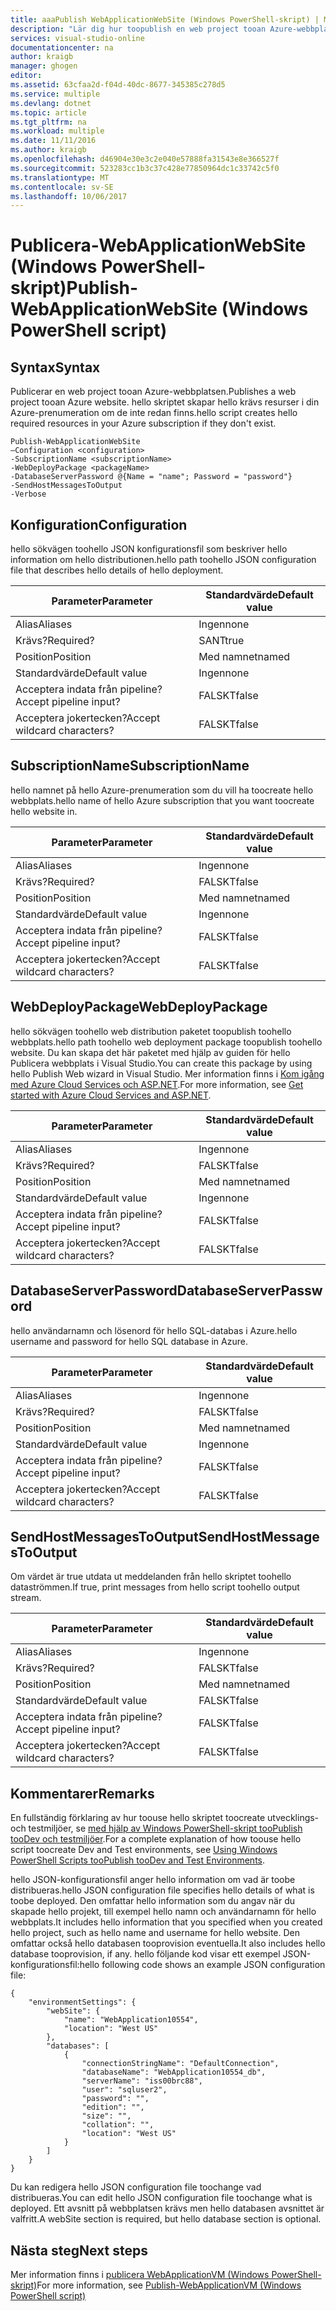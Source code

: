 ```yaml
---
title: aaaPublish WebApplicationWebSite (Windows PowerShell-skript) | Microsoft Docs
description: "Lär dig hur toopublish en web project tooan Azure-webbplatsen. Det här skriptet skapar hello krävs resurser i din Azure-prenumeration om de inte redan finns."
services: visual-studio-online
documentationcenter: na
author: kraigb
manager: ghogen
editor: 
ms.assetid: 63cfaa2d-f04d-40dc-8677-345385c278d5
ms.service: multiple
ms.devlang: dotnet
ms.topic: article
ms.tgt_pltfrm: na
ms.workload: multiple
ms.date: 11/11/2016
ms.author: kraigb
ms.openlocfilehash: d46904e30e3c2e040e57888fa31543e8e366527f
ms.sourcegitcommit: 523283cc1b3c37c428e77850964dc1c33742c5f0
ms.translationtype: MT
ms.contentlocale: sv-SE
ms.lasthandoff: 10/06/2017
---
```

# <a name="publish-webapplicationwebsite-windows-powershell-script"></a><span data-ttu-id="34159-104">Publicera-WebApplicationWebSite (Windows PowerShell-skript)</span><span class="sxs-lookup"><span data-stu-id="34159-104">Publish-WebApplicationWebSite (Windows PowerShell script)</span></span>
## <a name="syntax"></a><span data-ttu-id="34159-105">Syntax</span><span class="sxs-lookup"><span data-stu-id="34159-105">Syntax</span></span>
<span data-ttu-id="34159-106">Publicerar en web project tooan Azure-webbplatsen.</span><span class="sxs-lookup"><span data-stu-id="34159-106">Publishes a web project tooan Azure website.</span></span> <span data-ttu-id="34159-107">hello skriptet skapar hello krävs resurser i din Azure-prenumeration om de inte redan finns.</span><span class="sxs-lookup"><span data-stu-id="34159-107">hello script creates hello required resources in your Azure subscription if they don't exist.</span></span>

    Publish-WebApplicationWebSite
    –Configuration <configuration>
    -SubscriptionName <subscriptionName>
    -WebDeployPackage <packageName>
    -DatabaseServerPassword @{Name = "name"; Password = "password"}
    -SendHostMessagesToOutput
    -Verbose


## <a name="configuration"></a><span data-ttu-id="34159-108">Konfiguration</span><span class="sxs-lookup"><span data-stu-id="34159-108">Configuration</span></span>
<span data-ttu-id="34159-109">hello sökvägen toohello JSON konfigurationsfil som beskriver hello information om hello distributionen.</span><span class="sxs-lookup"><span data-stu-id="34159-109">hello path toohello JSON configuration file that describes hello details of hello deployment.</span></span>

| <span data-ttu-id="34159-110">Parameter</span><span class="sxs-lookup"><span data-stu-id="34159-110">Parameter</span></span> | <span data-ttu-id="34159-111">Standardvärde</span><span class="sxs-lookup"><span data-stu-id="34159-111">Default value</span></span> |
| --- | --- |
| <span data-ttu-id="34159-112">Alias</span><span class="sxs-lookup"><span data-stu-id="34159-112">Aliases</span></span> |<span data-ttu-id="34159-113">Ingen</span><span class="sxs-lookup"><span data-stu-id="34159-113">none</span></span> |
| <span data-ttu-id="34159-114">Krävs?</span><span class="sxs-lookup"><span data-stu-id="34159-114">Required?</span></span> |<span data-ttu-id="34159-115">SANT</span><span class="sxs-lookup"><span data-stu-id="34159-115">true</span></span> |
| <span data-ttu-id="34159-116">Position</span><span class="sxs-lookup"><span data-stu-id="34159-116">Position</span></span> |<span data-ttu-id="34159-117">Med namnet</span><span class="sxs-lookup"><span data-stu-id="34159-117">named</span></span> |
| <span data-ttu-id="34159-118">Standardvärde</span><span class="sxs-lookup"><span data-stu-id="34159-118">Default value</span></span> |<span data-ttu-id="34159-119">Ingen</span><span class="sxs-lookup"><span data-stu-id="34159-119">none</span></span> |
| <span data-ttu-id="34159-120">Acceptera indata från pipeline?</span><span class="sxs-lookup"><span data-stu-id="34159-120">Accept pipeline input?</span></span> |<span data-ttu-id="34159-121">FALSKT</span><span class="sxs-lookup"><span data-stu-id="34159-121">false</span></span> |
| <span data-ttu-id="34159-122">Acceptera jokertecken?</span><span class="sxs-lookup"><span data-stu-id="34159-122">Accept wildcard characters?</span></span> |<span data-ttu-id="34159-123">FALSKT</span><span class="sxs-lookup"><span data-stu-id="34159-123">false</span></span> |

## <a name="subscriptionname"></a><span data-ttu-id="34159-124">SubscriptionName</span><span class="sxs-lookup"><span data-stu-id="34159-124">SubscriptionName</span></span>
<span data-ttu-id="34159-125">hello namnet på hello Azure-prenumeration som du vill ha toocreate hello webbplats.</span><span class="sxs-lookup"><span data-stu-id="34159-125">hello name of hello Azure subscription that you want toocreate hello website in.</span></span>

| <span data-ttu-id="34159-126">Parameter</span><span class="sxs-lookup"><span data-stu-id="34159-126">Parameter</span></span> | <span data-ttu-id="34159-127">Standardvärde</span><span class="sxs-lookup"><span data-stu-id="34159-127">Default value</span></span> |
| --- | --- |
| <span data-ttu-id="34159-128">Alias</span><span class="sxs-lookup"><span data-stu-id="34159-128">Aliases</span></span> |<span data-ttu-id="34159-129">Ingen</span><span class="sxs-lookup"><span data-stu-id="34159-129">none</span></span> |
| <span data-ttu-id="34159-130">Krävs?</span><span class="sxs-lookup"><span data-stu-id="34159-130">Required?</span></span> |<span data-ttu-id="34159-131">FALSKT</span><span class="sxs-lookup"><span data-stu-id="34159-131">false</span></span> |
| <span data-ttu-id="34159-132">Position</span><span class="sxs-lookup"><span data-stu-id="34159-132">Position</span></span> |<span data-ttu-id="34159-133">Med namnet</span><span class="sxs-lookup"><span data-stu-id="34159-133">named</span></span> |
| <span data-ttu-id="34159-134">Standardvärde</span><span class="sxs-lookup"><span data-stu-id="34159-134">Default value</span></span> |<span data-ttu-id="34159-135">Ingen</span><span class="sxs-lookup"><span data-stu-id="34159-135">none</span></span> |
| <span data-ttu-id="34159-136">Acceptera indata från pipeline?</span><span class="sxs-lookup"><span data-stu-id="34159-136">Accept pipeline input?</span></span> |<span data-ttu-id="34159-137">FALSKT</span><span class="sxs-lookup"><span data-stu-id="34159-137">false</span></span> |
| <span data-ttu-id="34159-138">Acceptera jokertecken?</span><span class="sxs-lookup"><span data-stu-id="34159-138">Accept wildcard characters?</span></span> |<span data-ttu-id="34159-139">FALSKT</span><span class="sxs-lookup"><span data-stu-id="34159-139">false</span></span> |

## <a name="webdeploypackage"></a><span data-ttu-id="34159-140">WebDeployPackage</span><span class="sxs-lookup"><span data-stu-id="34159-140">WebDeployPackage</span></span>
<span data-ttu-id="34159-141">hello sökvägen toohello web distribution paketet toopublish toohello webbplats.</span><span class="sxs-lookup"><span data-stu-id="34159-141">hello path toohello web deployment package toopublish toohello website.</span></span> <span data-ttu-id="34159-142">Du kan skapa det här paketet med hjälp av guiden för hello Publicera webbplats i Visual Studio.</span><span class="sxs-lookup"><span data-stu-id="34159-142">You can create this package by using hello Publish Web wizard in Visual Studio.</span></span> <span data-ttu-id="34159-143">Mer information finns i [Kom igång med Azure Cloud Services och ASP.NET](http://go.microsoft.com/fwlink/p/?LinkID=623089).</span><span class="sxs-lookup"><span data-stu-id="34159-143">For more information, see [Get started with Azure Cloud Services and ASP.NET](http://go.microsoft.com/fwlink/p/?LinkID=623089).</span></span>

| <span data-ttu-id="34159-144">Parameter</span><span class="sxs-lookup"><span data-stu-id="34159-144">Parameter</span></span> | <span data-ttu-id="34159-145">Standardvärde</span><span class="sxs-lookup"><span data-stu-id="34159-145">Default value</span></span> |
| --- | --- |
| <span data-ttu-id="34159-146">Alias</span><span class="sxs-lookup"><span data-stu-id="34159-146">Aliases</span></span> |<span data-ttu-id="34159-147">Ingen</span><span class="sxs-lookup"><span data-stu-id="34159-147">none</span></span> |
| <span data-ttu-id="34159-148">Krävs?</span><span class="sxs-lookup"><span data-stu-id="34159-148">Required?</span></span> |<span data-ttu-id="34159-149">FALSKT</span><span class="sxs-lookup"><span data-stu-id="34159-149">false</span></span> |
| <span data-ttu-id="34159-150">Position</span><span class="sxs-lookup"><span data-stu-id="34159-150">Position</span></span> |<span data-ttu-id="34159-151">Med namnet</span><span class="sxs-lookup"><span data-stu-id="34159-151">named</span></span> |
| <span data-ttu-id="34159-152">Standardvärde</span><span class="sxs-lookup"><span data-stu-id="34159-152">Default value</span></span> |<span data-ttu-id="34159-153">Ingen</span><span class="sxs-lookup"><span data-stu-id="34159-153">none</span></span> |
| <span data-ttu-id="34159-154">Acceptera indata från pipeline?</span><span class="sxs-lookup"><span data-stu-id="34159-154">Accept pipeline input?</span></span> |<span data-ttu-id="34159-155">FALSKT</span><span class="sxs-lookup"><span data-stu-id="34159-155">false</span></span> |
| <span data-ttu-id="34159-156">Acceptera jokertecken?</span><span class="sxs-lookup"><span data-stu-id="34159-156">Accept wildcard characters?</span></span> |<span data-ttu-id="34159-157">FALSKT</span><span class="sxs-lookup"><span data-stu-id="34159-157">false</span></span> |

## <a name="databaseserverpassword"></a><span data-ttu-id="34159-158">DatabaseServerPassword</span><span class="sxs-lookup"><span data-stu-id="34159-158">DatabaseServerPassword</span></span>
<span data-ttu-id="34159-159">hello användarnamn och lösenord för hello SQL-databas i Azure.</span><span class="sxs-lookup"><span data-stu-id="34159-159">hello username and password for hello SQL database in Azure.</span></span>

| <span data-ttu-id="34159-160">Parameter</span><span class="sxs-lookup"><span data-stu-id="34159-160">Parameter</span></span> | <span data-ttu-id="34159-161">Standardvärde</span><span class="sxs-lookup"><span data-stu-id="34159-161">Default value</span></span> |
| --- | --- |
| <span data-ttu-id="34159-162">Alias</span><span class="sxs-lookup"><span data-stu-id="34159-162">Aliases</span></span> |<span data-ttu-id="34159-163">Ingen</span><span class="sxs-lookup"><span data-stu-id="34159-163">none</span></span> |
| <span data-ttu-id="34159-164">Krävs?</span><span class="sxs-lookup"><span data-stu-id="34159-164">Required?</span></span> |<span data-ttu-id="34159-165">FALSKT</span><span class="sxs-lookup"><span data-stu-id="34159-165">false</span></span> |
| <span data-ttu-id="34159-166">Position</span><span class="sxs-lookup"><span data-stu-id="34159-166">Position</span></span> |<span data-ttu-id="34159-167">Med namnet</span><span class="sxs-lookup"><span data-stu-id="34159-167">named</span></span> |
| <span data-ttu-id="34159-168">Standardvärde</span><span class="sxs-lookup"><span data-stu-id="34159-168">Default value</span></span> |<span data-ttu-id="34159-169">Ingen</span><span class="sxs-lookup"><span data-stu-id="34159-169">none</span></span> |
| <span data-ttu-id="34159-170">Acceptera indata från pipeline?</span><span class="sxs-lookup"><span data-stu-id="34159-170">Accept pipeline input?</span></span> |<span data-ttu-id="34159-171">FALSKT</span><span class="sxs-lookup"><span data-stu-id="34159-171">false</span></span> |
| <span data-ttu-id="34159-172">Acceptera jokertecken?</span><span class="sxs-lookup"><span data-stu-id="34159-172">Accept wildcard characters?</span></span> |<span data-ttu-id="34159-173">FALSKT</span><span class="sxs-lookup"><span data-stu-id="34159-173">false</span></span> |

## <a name="sendhostmessagestooutput"></a><span data-ttu-id="34159-174">SendHostMessagesToOutput</span><span class="sxs-lookup"><span data-stu-id="34159-174">SendHostMessagesToOutput</span></span>
<span data-ttu-id="34159-175">Om värdet är true utdata ut meddelanden från hello skriptet toohello dataströmmen.</span><span class="sxs-lookup"><span data-stu-id="34159-175">If true, print messages from hello script toohello output stream.</span></span>

| <span data-ttu-id="34159-176">Parameter</span><span class="sxs-lookup"><span data-stu-id="34159-176">Parameter</span></span> | <span data-ttu-id="34159-177">Standardvärde</span><span class="sxs-lookup"><span data-stu-id="34159-177">Default value</span></span> |
| --- | --- |
| <span data-ttu-id="34159-178">Alias</span><span class="sxs-lookup"><span data-stu-id="34159-178">Aliases</span></span> |<span data-ttu-id="34159-179">Ingen</span><span class="sxs-lookup"><span data-stu-id="34159-179">none</span></span> |
| <span data-ttu-id="34159-180">Krävs?</span><span class="sxs-lookup"><span data-stu-id="34159-180">Required?</span></span> |<span data-ttu-id="34159-181">FALSKT</span><span class="sxs-lookup"><span data-stu-id="34159-181">false</span></span> |
| <span data-ttu-id="34159-182">Position</span><span class="sxs-lookup"><span data-stu-id="34159-182">Position</span></span> |<span data-ttu-id="34159-183">Med namnet</span><span class="sxs-lookup"><span data-stu-id="34159-183">named</span></span> |
| <span data-ttu-id="34159-184">Standardvärde</span><span class="sxs-lookup"><span data-stu-id="34159-184">Default value</span></span> |<span data-ttu-id="34159-185">FALSKT</span><span class="sxs-lookup"><span data-stu-id="34159-185">false</span></span> |
| <span data-ttu-id="34159-186">Acceptera indata från pipeline?</span><span class="sxs-lookup"><span data-stu-id="34159-186">Accept pipeline input?</span></span> |<span data-ttu-id="34159-187">FALSKT</span><span class="sxs-lookup"><span data-stu-id="34159-187">false</span></span> |
| <span data-ttu-id="34159-188">Acceptera jokertecken?</span><span class="sxs-lookup"><span data-stu-id="34159-188">Accept wildcard characters?</span></span> |<span data-ttu-id="34159-189">FALSKT</span><span class="sxs-lookup"><span data-stu-id="34159-189">false</span></span> |

## <a name="remarks"></a><span data-ttu-id="34159-190">Kommentarer</span><span class="sxs-lookup"><span data-stu-id="34159-190">Remarks</span></span>
<span data-ttu-id="34159-191">En fullständig förklaring av hur toouse hello skriptet toocreate utvecklings- och testmiljöer, se [med hjälp av Windows PowerShell-skript tooPublish tooDev och testmiljöer](vs-azure-tools-publishing-using-powershell-scripts.md).</span><span class="sxs-lookup"><span data-stu-id="34159-191">For a complete explanation of how toouse hello script toocreate Dev and Test environments, see [Using Windows PowerShell Scripts tooPublish tooDev and Test Environments](vs-azure-tools-publishing-using-powershell-scripts.md).</span></span>

<span data-ttu-id="34159-192">hello JSON-konfigurationsfil anger hello information om vad är toobe distribueras.</span><span class="sxs-lookup"><span data-stu-id="34159-192">hello JSON configuration file specifies hello details of what is toobe deployed.</span></span> <span data-ttu-id="34159-193">Den omfattar hello information som du angav när du skapade hello projekt, till exempel hello namn och användarnamn för hello webbplats.</span><span class="sxs-lookup"><span data-stu-id="34159-193">It includes hello information that you specified when you created hello project, such as hello name and username for hello website.</span></span> <span data-ttu-id="34159-194">Den omfattar också hello databasen tooprovision eventuella.</span><span class="sxs-lookup"><span data-stu-id="34159-194">It also includes hello database tooprovision, if any.</span></span> <span data-ttu-id="34159-195">hello följande kod visar ett exempel JSON-konfigurationsfil:</span><span class="sxs-lookup"><span data-stu-id="34159-195">hello following code shows an example JSON configuration file:</span></span>

    {
        "environmentSettings": {
            "webSite": {
                "name": "WebApplication10554",
                "location": "West US"
            },
            "databases": [
                {
                    "connectionStringName": "DefaultConnection",
                    "databaseName": "WebApplication10554_db",
                    "serverName": "iss00brc88",
                    "user": "sqluser2",
                    "password": "",
                    "edition": "",
                    "size": "",
                    "collation": "",
                    "location": "West US"
                }
            ]
        }
    }

<span data-ttu-id="34159-196">Du kan redigera hello JSON configuration file toochange vad distribueras.</span><span class="sxs-lookup"><span data-stu-id="34159-196">You can edit hello JSON configuration file toochange what is deployed.</span></span> <span data-ttu-id="34159-197">Ett avsnitt på webbplatsen krävs men hello databasen avsnittet är valfritt.</span><span class="sxs-lookup"><span data-stu-id="34159-197">A webSite section is required, but hello database section is optional.</span></span>

## <a name="next-steps"></a><span data-ttu-id="34159-198">Nästa steg</span><span class="sxs-lookup"><span data-stu-id="34159-198">Next steps</span></span>
<span data-ttu-id="34159-199">Mer information finns i [publicera WebApplicationVM (Windows PowerShell-skript)](vs-azure-tools-publish-webapplicationvm.md)</span><span class="sxs-lookup"><span data-stu-id="34159-199">For more information, see [Publish-WebApplicationVM (Windows PowerShell script)](vs-azure-tools-publish-webapplicationvm.md)</span></span>

